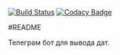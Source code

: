 [![Build Status](https://travis-ci.org/iuadget/tbot-numbers.svg?branch=master)](https://travis-ci.org/iuadget/tbot-numbers)
[![Codacy Badge](https://api.codacy.com/project/badge/Grade/b64ebd929f9c4128aeb3705580887e41)](https://www.codacy.com/app/iuadget/tbot-numbers?utm_source=github.com&amp;utm_medium=referral&amp;utm_content=iuadget/tbot-numbers&amp;utm_campaign=Badge_Grade)

#README

Телеграм бот для вывода дат.

